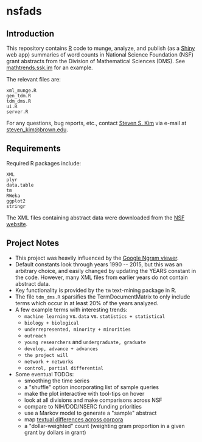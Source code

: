 # nsfads

## Introduction

This repository contains [R](https://www.r-project.org) code to munge, analyze, and publish (as a [Shiny](http://shiny.rstudio.com) web app) summaries of word counts in National Science Foundation (NSF) grant abstracts from the Division of Mathematical Sciences (DMS). See  [mathtrends.ssk.im](http://mathtrends.ssk.im) for an example.

The relevant files are:

    xml_munge.R
    gen_tdm.R
    tdm_dms.R
    ui.R
    server.R

For any questions, bug reports, etc., contact [Steven S. Kim](http://ssk.im) via e-mail at [steven_kim@brown.edu](mailto:steven_kim@brown.edu).

## Requirements

Required R packages include:

    XML
    plyr
    data.table
    tm
    RWeka
    ggplot2
    stringr

The XML files containing abstract data were downloaded from the [NSF website](https://www.nsf.gov/awardsearch/download.jsp).

## Project Notes

* This project was heavily influenced by the [Google Ngram viewer](https://books.google.com/ngrams).
* Default constants look through years 1990 -- 2015, but this was an arbitrary choice, and easily changed by updating the YEARS constant in the code. However, many XML files from earlier years do not contain abstract data.
* Key functionality is provided by the `tm` text-mining package in R.
* The file `tdm_dms.R` sparsifies the TermDocumentMatrix to only include terms which occur in at least 20% of the years analyzed.
* A few example terms with interesting trends:
   - `machine learning` vs. `data` vs. `statistics + statistical`
   - `biology + biological`
   - `underrepresented, minority + minorities`
   - `outreach`
   - `young researchers` and `undergraduate, graduate`
   - `develop, advance + advances`
   - `the project will`
   - `network + networks`
   - `control, partial differential`
* Some eventual TODOs:
   - smoothing the time series
   - a "shuffle" option incorporating list of sample queries
   - make the plot interactive with tool-tips on hover
   - look at all divisions and make comparisons across NSF
   - compare to NIH/DOD/NSERC funding priorities
   - use a Markov model to generate a "sample" abstract
   - map [textual differences across corpora](http://blog.rolffredheim.com/2013/02/mapping-significant-textual-differences.html)
   - a "dollar-weighted" count (weighting gram proportion in a given grant by dollars in grant)

